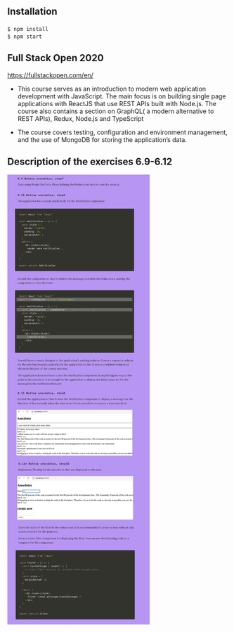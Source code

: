 ## Installation
`$ npm install` \
`$ npm start` 



## Full Stack Open 2020
https://fullstackopen.com/en/

- This course serves as an introduction to modern web application development with JavaScript. The main focus is on building single page applications with ReactJS that use REST APIs built with Node.js. The course also contains a section on GraphQL( a modern alternative to REST APIs), Redux, Node.js and TypeScript

- The course covers testing, configuration and environment management, and the use of MongoDB for storing the application’s data.

## Description of the exercises 6.9-6.12
![](https://github.com/ufuk-techclass/FullStack2020/blob/Part6-exercise6.9-6.12-better_anecdotes/README-exercise6.9-6.12.jpg)
